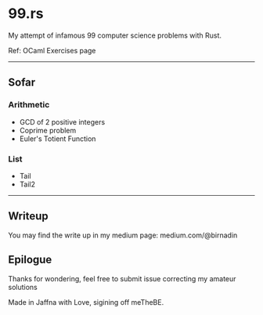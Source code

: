 # 99.rs

My attempt of infamous 99 computer science problems with Rust.

Ref: OCaml Exercises page

---

## Sofar

### Arithmetic

- GCD of 2 positive integers
- Coprime problem
- Euler's Totient Function

### List

- Tail
- Tail2

---

## Writeup

You may find the write up in my medium page: medium.com/@birnadin

## Epilogue

Thanks for wondering, feel free to submit issue correcting my amateur solutions

Made in Jaffna with Love, sigining off meTheBE.
